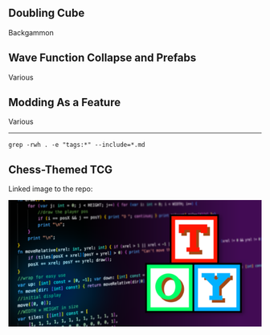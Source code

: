 ## Doubling Cube

Backgammon

## Wave Function Collapse and Prefabs

Various

## Modding As a Feature

Various

---

```
grep -rwh . -e "tags:*" --include=*.md
```

## Chess-Themed TCG

Linked image to the repo:

[![toylang preview](/assets/toylang-preview.png)](https://github.com/Ratstail91/Toy)


